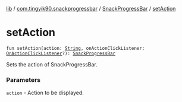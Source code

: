 [lib](../../index.md) / [com.tingyik90.snackprogressbar](../index.md) / [SnackProgressBar](index.md) / [setAction](./set-action.md)

# setAction

`fun setAction(action: `[`String`](https://kotlinlang.org/api/latest/jvm/stdlib/kotlin/-string/index.html)`, onActionClickListener: `[`OnActionClickListener`](-on-action-click-listener/index.md)`?): `[`SnackProgressBar`](index.md)

Sets the action of SnackProgressBar.

### Parameters

`action` - Action to be displayed.